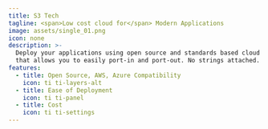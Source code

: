 ```yaml
---
title: S3 Tech
tagline: <span>Low cost cloud for</span> Modern Applications
image: assets/single_01.png
icon: none
description: >- 
  Deploy your applications using open source and standards based cloud infrastructure
  that allows you to easily port-in and port-out. No strings attached.
features:
  - title: Open Source, AWS, Azure Compatibility
    icon: ti ti-layers-alt
  - title: Ease of Deployment
    icon: ti ti-panel
  - title: Cost
    icon: ti ti-settings
---
```

